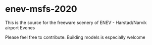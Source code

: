 # enev-msfs-2020

This is the source for the freeware scenery of ENEV - Harstad/Narvik airport Evenes

Please feel free to contribute. Building models is especially welcome
